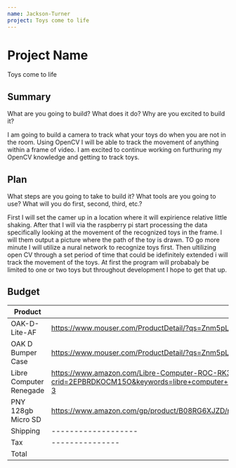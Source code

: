 ```yaml
---
name: Jackson-Turner
project: Toys come to life
---
```


# Project Name
Toys come to life
## Summary

What are you going to build? What does it do? Why are you excited to build it?

I am going to build a camera to track what your toys do when you are not in the room. Using OpenCV I will be able to track the movement of anything within a 
frame of video. I am excited to continue working on furthuring my OpenCV knowledge and getting to track toys.

## Plan

What steps are you going to take to build it? What tools are you going to use? What will you do first, second, third, etc.?

First I will set the camer up in a location where it will expirience relative little shaking. After that I will via the raspberry 
pi start processing the data specifically looking at the movement of the recognized toys in the frame. I will them output a picture where the path of the toy 
is drawn. TO go more minute I will utilize a nural network to recognize toys first. Then ultilizing open CV through a set period of time that could be idefinitely
extended i will track the movement of the toys. At first the program will probabaly be limited to one or two toys but throughout development I hope to get that up.

## Budget

| Product         | Supplier/Link                         | Cost   |
| --------------- | ------------------------------------- | ------ |
| OAK-D-Lite-AF   | https://www.mouser.com/ProductDetail/?qs=Znm5pLBrcAKOqyMVx9BJ9A%3D%3D | $149.00 |
| OAK D Bumper Case | https://www.mouser.com/ProductDetail/?qs=Znm5pLBrcAKmnV%252Bz9SAi2w%3D%3D  | $14.99 |
| Libre Computer Renegade | https://www.amazon.com/Libre-Computer-ROC-RK3328-CC-Renegade-Ethernet/dp/B078RMQYHS/ref=mp_s_a_1_3?crid=2EPBRDKOCM15O&keywords=libre+computer+project&qid=1674584368&sprefix=libre+com%2Caps%2C181&sr=8-3 | $40.00 |
| PNY 128gb Micro SD | https://www.amazon.com/gp/product/B08RG6XJZD/ref=ewc_pr_img_2?smid=ATVPDKIKX0DER&psc=1 | $12.99 |
| Shipping | ------------------- | $9.79 |
| Tax | --------------- | $16.80 |
| Total           |                                       | $248.57 |
